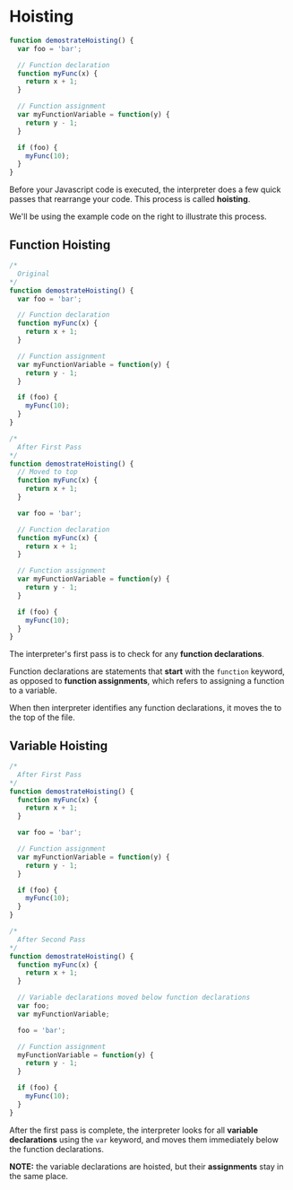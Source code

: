 # Hoisting

```js
function demostrateHoisting() {
  var foo = 'bar';

  // Function declaration
  function myFunc(x) {
    return x + 1;
  }

  // Function assignment
  var myFunctionVariable = function(y) {
    return y - 1;
  }

  if (foo) {
    myFunc(10);
  }
}
```

Before your Javascript code is executed, the interpreter does a few quick passes that rearrange your code. This process is called __hoisting__.

We'll be using the example code on the right to illustrate this process.

## Function Hoisting

```js
/*
  Original
*/
function demostrateHoisting() {
  var foo = 'bar';

  // Function declaration
  function myFunc(x) {
    return x + 1;
  }

  // Function assignment
  var myFunctionVariable = function(y) {
    return y - 1;
  }

  if (foo) {
    myFunc(10);
  }
}

/*
  After First Pass
*/
function demostrateHoisting() {
  // Moved to top
  function myFunc(x) {
    return x + 1;
  }

  var foo = 'bar';

  // Function declaration
  function myFunc(x) {
    return x + 1;
  }

  // Function assignment
  var myFunctionVariable = function(y) {
    return y - 1;
  }

  if (foo) {
    myFunc(10);
  }
}
```

The interpreter's first pass is to check for any __function declarations__.

Function declarations are statements that __start__ with the `function` keyword, as opposed to __function assignments__, which refers to assigning a function to a variable.

When then interpreter identifies any function declarations, it moves the to the top of the file.

## Variable Hoisting


```js
/*
  After First Pass
*/
function demostrateHoisting() {
  function myFunc(x) {
    return x + 1;
  }

  var foo = 'bar';

  // Function assignment
  var myFunctionVariable = function(y) {
    return y - 1;
  }

  if (foo) {
    myFunc(10);
  }
}

/*
  After Second Pass
*/
function demostrateHoisting() {
  function myFunc(x) {
    return x + 1;
  }

  // Variable declarations moved below function declarations
  var foo;
  var myFunctionVariable;

  foo = 'bar';

  // Function assignment
  myFunctionVariable = function(y) {
    return y - 1;
  }

  if (foo) {
    myFunc(10);
  }
}
```

After the first pass is complete, the interpreter looks for all __variable declarations__ using the `var` keyword, and moves them immediately below the function declarations.

__NOTE:__ the variable declarations are hoisted, but their __assignments__ stay in the same place.


